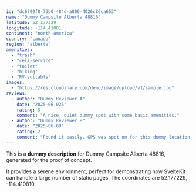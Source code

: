 ```yaml
---
id: "dc6799f8-73b0-484d-a806-4026c86ca653"
name: "Dummy Campsite Alberta 48816"
latitude: 52.177229
longitude: -114.41081
continent: "north-america"
country: "canada"
region: "alberta"
amenities:
  - "trash"
  - "cell-service"
  - "toilet"
  - "hiking"
  - "RV-suitable"
images:
  - "https://res.cloudinary.com/demo/image/upload/v1/sample.jpg"
reviews:
  - author: "Dummy Reviewer A"
    date: "2025-06-026"
    rating: 5
    comment: "A nice, quiet dummy spot with some basic amenities."
  - author: "Dummy Reviewer B"
    date: "2025-06-09"
    rating: 2
    comment: "Found it easily. GPS was spot on for this dummy location."
---
```


This is a **dummy description** for Dummy Campsite Alberta 48816, generated for the proof of concept.

It provides a serene environment, perfect for demonstrating how SvelteKit can handle a large number of static pages. The coordinates are 52.177229, -114.410810.
